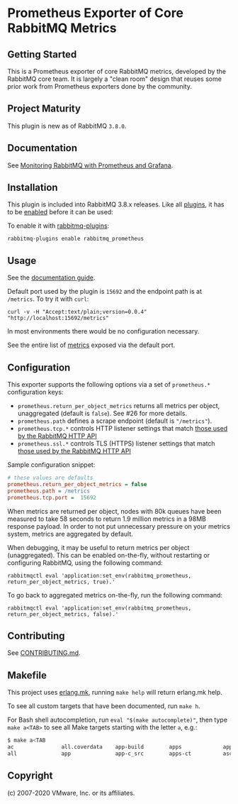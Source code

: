 # Prometheus Exporter of Core RabbitMQ Metrics

## Getting Started

This is a Prometheus exporter of core RabbitMQ metrics, developed by the RabbitMQ core team.
It is largely a "clean room" design that reuses some prior work from Prometheus exporters done by the community.

## Project Maturity

This plugin is new as of RabbitMQ `3.8.0`.

## Documentation

See [Monitoring RabbitMQ with Prometheus and Grafana](https://www.rabbitmq.com/prometheus.html).


## Installation

This plugin is included into RabbitMQ 3.8.x releases. Like all [plugins](https://www.rabbitmq.com/plugins.html), it has to be
[enabled](https://www.rabbitmq.com/plugins.html#ways-to-enable-plugins) before it can be used:

To enable it with [rabbitmq-plugins](http://www.rabbitmq.com/man/rabbitmq-plugins.1.man.html):

``` shell
rabbitmq-plugins enable rabbitmq_prometheus
```

## Usage

See the [documentation guide](https://www.rabbitmq.com/prometheus.html).

Default port used by the plugin is `15692` and the endpoint path is at `/metrics`.
To try it with `curl`:

```shell
curl -v -H "Accept:text/plain;version=0.0.4" "http://localhost:15692/metrics"
```

In most environments there would be no configuration necessary.

See the entire list of [metrics](metrics.md) exposed via the default port.


## Configuration

This exporter supports the following options via a set of `prometheus.*` configuration keys:

 * `prometheus.return_per_object_metrics` returns all metrics per object, unaggregated (default is `false`). See #26 for more details.
 * `prometheus.path` defines a scrape endpoint (default is `"/metrics"`).
 * `prometheus.tcp.*` controls HTTP listener settings that match [those used by the RabbitMQ HTTP API](https://www.rabbitmq.com/management.html#configuration)
 * `prometheus.ssl.*` controls TLS (HTTPS) listener settings that match [those used by the RabbitMQ HTTP API](https://www.rabbitmq.com/management.html#single-listener-https)

Sample configuration snippet:

```ini
# these values are defaults
prometheus.return_per_object_metrics = false
prometheus.path = /metrics
prometheus.tcp.port =  15692
```

When metrics are returned per object, nodes with 80k queues have been measured to take 58 seconds to return 1.9 million metrics in a 98MB response payload.
In order to not put unnecessary pressure on your metrics system, metrics are aggregated by default.

When debugging, it may be useful to return metrics per object (unaggregated).
This can be enabled on-the-fly, without restarting or configuring RabbitMQ, using the following command:

```
rabbitmqctl eval 'application:set_env(rabbitmq_prometheus, return_per_object_metrics, true).'
```

To go back to aggregated metrics on-the-fly, run the following command:

```
rabbitmqctl eval 'application:set_env(rabbitmq_prometheus, return_per_object_metrics, false).'
```


## Contributing

See [CONTRIBUTING.md](https://github.com/rabbitmq/rabbitmq-prometheus/blob/master/CONTRIBUTING.md).


## Makefile

This project uses [erlang.mk](https://erlang.mk/), running `make help` will return erlang.mk help.

To see all custom targets that have been documented, run `make h`.

For Bash shell autocompletion, run `eval "$(make autocomplete)"`, then type `make a<TAB>` to see all Make targets starting with the letter `a`, e.g.:

```sh
$ make a<TAB
ac               all.coverdata    app-build        apps             apps-eunit       asciidoc-guide   autocomplete
all              app              app-c_src        apps-ct          asciidoc         asciidoc-manual
```


## Copyright

(c) 2007-2020 VMware, Inc. or its affiliates.
